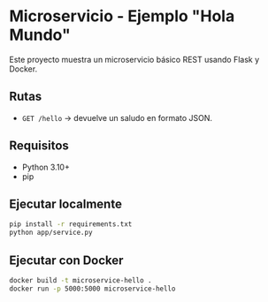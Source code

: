 # Microservicio - Ejemplo "Hola Mundo"

Este proyecto muestra un microservicio básico REST usando Flask y Docker.

## Rutas

- `GET /hello` → devuelve un saludo en formato JSON.

## Requisitos

- Python 3.10+
- pip

## Ejecutar localmente

```bash
pip install -r requirements.txt
python app/service.py
```

## Ejecutar con Docker

```bash
docker build -t microservice-hello .
docker run -p 5000:5000 microservice-hello
```